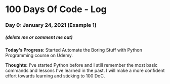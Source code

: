# 100 Days Of Code - Log

### Day 0: January 24, 2021 (Example 1)
##### (delete me or comment me out)

**Today's Progress**: Started Automate the Boring Stuff with Python Programming course on Udemy.

**Thoughts:** I've started Python before and I still remember the most basic commands and lessons I've learned in the past. I will make a more confident effort towards learning and sticking to 100 DoC.
